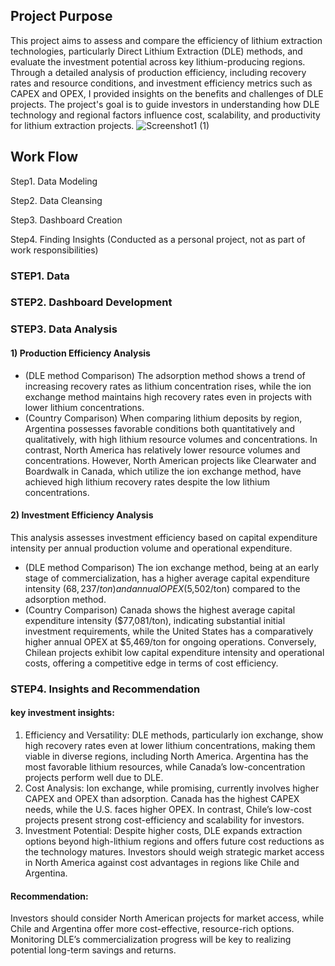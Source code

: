 ## Project Purpose
This project aims to assess and compare the efficiency of lithium extraction technologies, particularly Direct Lithium Extraction (DLE) methods, and evaluate the investment potential across key lithium-producing regions. Through a detailed analysis of production efficiency, including recovery rates and resource conditions, and investment efficiency metrics such as CAPEX and OPEX, I provided insights on the benefits and challenges of DLE projects. The project's goal is to guide investors in understanding how DLE technology and regional factors influence cost, scalability, and productivity for lithium extraction projects.
![Screenshot1 (1)](https://github.com/user-attachments/assets/bf73045f-20d1-4ba2-bd7b-791cbddcf9f2)


## Work Flow
Step1. Data Modeling

Step2. Data Cleansing

Step3. Dashboard Creation

Step4. Finding Insights (Conducted as a personal project, not as part of work responsibilities)

### STEP1. Data 
### STEP2. Dashboard Development
### STEP3. Data Analysis 
#### 1) Production Efficiency Analysis
- (DLE method Comparison) The adsorption method shows a trend of increasing recovery rates as lithium concentration rises, while the ion exchange method maintains high recovery rates even in projects with lower lithium concentrations.
- (Country Comparison) When comparing lithium deposits by region, Argentina possesses favorable conditions both quantitatively and qualitatively, with high lithium resource volumes and concentrations. In contrast, North America has relatively lower resource volumes and concentrations. However, North American projects like Clearwater and Boardwalk in Canada, which utilize the ion exchange method, have achieved high lithium recovery rates despite the low lithium concentrations.

#### 2) Investment Efficiency Analysis
This analysis assesses investment efficiency based on capital expenditure intensity per annual production volume and operational expenditure.

- (DLE method Comparison) The ion exchange method, being at an early stage of commercialization, has a higher average capital expenditure intensity ($68,237/ton) and annual OPEX ($5,502/ton) compared to the adsorption method.
- (Country Comparison) Canada shows the highest average capital expenditure intensity ($77,081/ton), indicating substantial initial investment requirements, while the United States has a comparatively higher annual OPEX at $5,469/ton for ongoing operations. Conversely, Chilean projects exhibit low capital expenditure intensity and operational costs, offering a competitive edge in terms of cost efficiency.

### STEP4. Insights and Recommendation

#### key investment insights:
1) Efficiency and Versatility: 
DLE methods, particularly ion exchange, show high recovery rates even at lower lithium concentrations, making them viable in diverse regions, including North America. Argentina has the most favorable lithium resources, while Canada’s low-concentration projects perform well due to DLE.
2) Cost Analysis: 
Ion exchange, while promising, currently involves higher CAPEX and OPEX than adsorption. Canada has the highest CAPEX needs, while the U.S. faces higher OPEX. In contrast, Chile’s low-cost projects present strong cost-efficiency and scalability for investors.
3) Investment Potential: 
Despite higher costs, DLE expands extraction options beyond high-lithium regions and offers future cost reductions as the technology matures. Investors should weigh strategic market access in North America against cost advantages in regions like Chile and Argentina.
#### Recommendation: 
Investors should consider North American projects for market access, while Chile and Argentina offer more cost-effective, resource-rich options. Monitoring DLE’s commercialization progress will be key to realizing potential long-term savings and returns.
